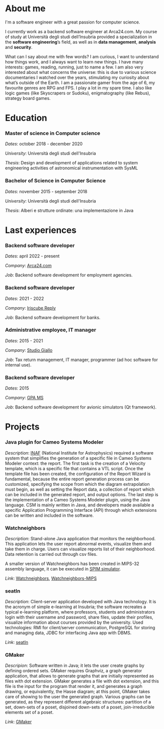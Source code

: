 # About me
I'm a software engineer with a great passion for computer science.

I currently work as a backend software engineer at Arca24.com. My course of study at Università degli studi dell’Insubria provided a specialization in the **software engineering**’s field, as well as in **data management**, **analysis** and **security**.

What can I say about me with few words? I am curious, I want to understand how things work, and I always want to learn new things. I have many interests: games, reading, running, just to name a few. I am also very interested about what concerns the universe: this is due to various science documentaries I watched over the years, stimulating my curiosity about what’s outside of the Earth. I am a passionate gamer from the age of 6, my favourite genres are RPG and FPS. I play a lot in my spare time. I also like logic games (like Skyscrapers or Sudoku), enigmatography (like Rebus), strategy board games.

# Education

### Master of science in Computer science

*Dates*: october 2018 - december 2020

*University*: Università degli studi dell'Insubria

*Thesis*: Design and development of applications related to system engineering activities of astronomical instrumentation with SysML

### Bachelor of Science in Computer Science

*Dates*: november 2015 - september 2018

*University*: Università degli studi dell'Insubria

*Thesis*: Alberi e strutture ordinate: una implementazione in Java

# Last experiences

### Backend software developer

*Dates*: april 2022 - present

*Company*: [Arca24.com](https://www.arca24.com/en/)

*Job*: Backend software development for employment agencies.

### Backend software developer

*Dates*: 2021 - 2022

*Company*: [Iriscube Reply](https://www.reply.com/iriscube-reply/en)

*Job*: Backend software development for banks.

### Administrative employee, IT manager

*Dates*: 2015 - 2021

*Company*: [Studio Giallo](https://www.studiogiallo.eu/)

*Job*: Tax return management, IT manager, programmer (ad hoc software for internal use).

### Backend software developer

*Dates*: 2015

*Company*: [GPA MS](https://gpams.it/index.html)

*Job*: Backend software development for avionic simulators (Qt framework).

# Projects

### Java plugin for Cameo Systems Modeler

*Description*: [INAF](http://www.inaf.it/it) (National Institute for Astrophysics) required a software system that simplifies the generation of a specific file in Cameo Systems Modeler context: the report. The first task is the creation of a Velocity template, which is a specific file that contains a VTL script. Once the template file has been created, the configuration of the Report Wizard is fundamental, because the entire report generation process can be customized, specifying the scope from which the diagram extrapolation must begin, as well as setting the Report data, a collection of report which can be included in the generated report, and output options. The last step is the implementation of a Cameo Systems Modeler plugin, using the Java language. CSM is mainly written in Java, and developers made available a specific Application Programming Interface (API) through which extensions can be written and included in the software.

### Watchneighbors

*Description*: Stand-alone Java application that monitors the neighborhood. This application lets the user report abnormal events, visualize them and take them in charge. Users can visualize reports list of their neighborhood. Data retention is carried out through csv files.

A smaller version of Watchneighbors has been created in MIPS-32 assembly language, it can be executed in [SPIM simulator](https://spimsimulator.sourceforge.net/).

*Link*: [Watchneighbors](https://github.com/alessandrogiovannacci/WatchNeighbors), [Watchneighbors-MIPS](https://github.com/alessandrogiovannacci/Watchneighbors-MIPS)

### seatIn

*Description*: Client-server application developed with Java technology. It is the acronym of simple e-learning at Insubria; the software recreates a typical e-learning platform, where professors, students and administrators login with their username and password, share files, update their profiles, visualize information about courses provided by the university. Used technologies: RMI for client/server communication, PostgreSQL for storing and managing data, JDBC for interfacing Java app with DBMS.

*Link*: [seatIn](https://github.com/alessandrogiovannacci/seatIn)

### GMaker

*Descripion*: Software written in Java; it lets the user create graphs by defining ordered sets. GMaker requires Graphviz, a graph generator application, that allows to generate graphs that are initially represented as files with dot extension. GMaker generates a file with dot extension, and this file is the input for the program that render it, and generates a graph drawing, or equivalently, the Hasse diagram; at this point, GMaker takes care of showing to the user the generated graph. Various graphs can be generated, as they represent different algebraic structures: partition of a set, down-sets of a poset, disjoined down-sets of a poset, join-irreducible elements set of a poset.

*Link*: [GMaker](https://github.com/alessandrogiovannacci/GMaker)
